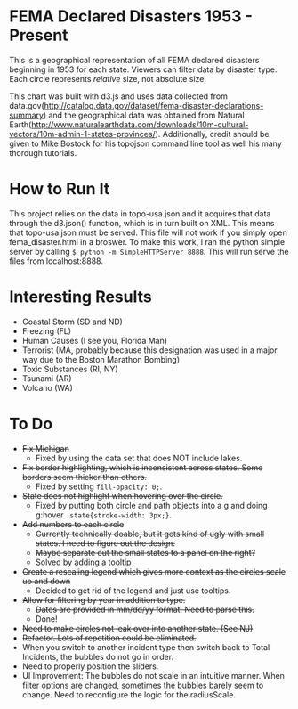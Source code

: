# FEMA Declared Disasters 1953 - Present

This is a geographical representation of all FEMA declared disasters beginning in 1953 for each state. Viewers can filter data by disaster type. Each circle represents *relative* size, not absolute size.

This chart was built with d3.js and uses data collected from data.gov(http://catalog.data.gov/dataset/fema-disaster-declarations-summary) and the geographical data was obtained from Natural Earth(http://www.naturalearthdata.com/downloads/10m-cultural-vectors/10m-admin-1-states-provinces/). Additionally, credit should be given to Mike Bostock for his topojson command line tool as well his many thorough tutorials.

# How to Run It
This project relies on the data in topo-usa.json and it acquires that data through the d3.json() function, which is in turn built on XML. This means that topo-usa.json must be served. This file will not work if you simply open fema_disaster.html in a broswer. To make this work, I ran the python simple server by calling `$ python -m SimpleHTTPServer 8888`. This will run serve the files from localhost:8888.

# Interesting Results
* Coastal Storm (SD and ND)
* Freezing (FL)
* Human Causes (I see you, Florida Man)
* Terrorist (MA, probably because this designation was used in a major way due to the Boston Marathon Bombing)
* Toxic Substances (RI, NY)
* Tsunami (AR)
* Volcano (WA)

# To Do
* ~~Fix Michigan~~
  * Fixed by using the data set that does NOT include lakes.
* ~~Fix border highlighting, which is inconsistent across states. Some borders seem thicker than others.~~
  * Fixed by setting `fill-opacity: 0;`.
* ~~State does not highlight when hovering over the circle.~~
  * Fixed by putting both circle and path objects into a g and doing g:hover `.state{stroke-width: 3px;}`.
* ~~Add numbers to each circle~~
  * ~~Currently technically doable, but it gets kind of ugly with small states. I need to figure out the design.~~
  * ~~Maybe separate out the small states to a panel on the right?~~
  * Solved by adding a tooltip
* ~~Create a rescaling legend which gives more context as the circles scale up and down~~
  * Decided to get rid of the legend and just use tooltips.
* ~~Allow for filtering by year in addition to type.~~
  * ~~Dates are provided in mm/dd/yy format. Need to parse this.~~
  * Done!
* ~~Need to make circles not leak over into another state. (See NJ)~~
* ~~Refactor. Lots of repetition could be eliminated.~~
* When you switch to another incident type then switch back to Total Incidents, the bubbles do not go in order.
* Need to properly position the sliders.
* UI Improvement: The bubbles do not scale in an intuitive manner. When filter options are changed, sometimes the bubbles barely seem to change. Need to reconfigure the logic for the radiusScale.

